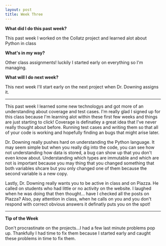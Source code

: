 ```yaml
---
layout: post
title: Week Three
---
```

<b>What did I do this past week?</b><br>
<p>This past week I worked on the Collatz project and learned alot about Python in class</p>

<b>What's in my way?</b><br>
<p>Other class assignments! luckily I started early on everything so I'm managing.</p>


<b>What will I do next week?</b><br>
<p>This next week I'll start early on the next project when Dr. Downing assigns it.</p>


<hr>
<p>This past week I learned some new technologys and got more of an understanding about coverage and test cases. I'm really glad I signed up for this class because I'm learning alot within these first few weeks and things are just starting to click! Coverage is definatley a great idea that I've never really thought about before. Running test cases and writing them so that all of your code is working and hopefully finding an bugs that might arise later. </p>

<p>Dr. Downing really pushes hard on understanding the Python language. It may seem simple but when you really dig into the code, you can see how not understanding how data is stored, a bug can show up that you don't even know about. Understanding which types are immutable and which are not is important because you may thing that you changed something that both variables shcare but you only changed one of them because the second variable is a new copy.</p>

<p>Lastly, Dr. Downing really wants you to be active in class and on Piazza. He called on students who had little or no activity on the website. I laughed when he was doing that then thought... have I checked all the posts on Piazza? Also, pay attention in class, when he calls on you and you don't respond with correct obvious answers it definatly puts you on the spot!</p>

<hr>
<b>Tip of the Week</b><br>
<p>Don't procrastinate on the projects...I had a few last minute problems pop up. Thankfully I had time to fix them because I started early and caught these problems in time to fix them.</p>
